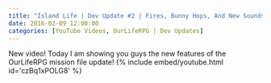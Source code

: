 ```yaml
---
title: "Island Life | Dev Update #2 | Fires, Bunny Hops, And New Sounds!"
date: 2016-02-09 12:00:00
categories: [YouTube Videos, OurLifeRPG | Dev Updates]
---
```

New video! Today I am showing you guys the new features of the OurLifeRPG mission file update!
{% include embed/youtube.html id='czBq1xPOLG8' %}